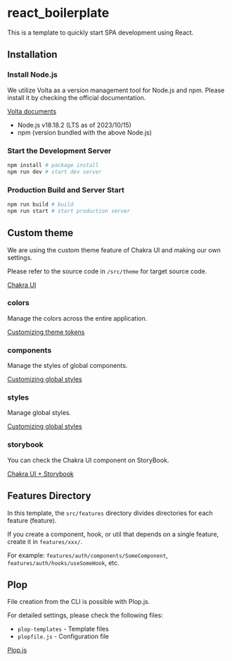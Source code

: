 # react_boilerplate

This is a template to quickly start SPA development using React.

## Installation

### Install Node.js

We utilize Volta as a version management tool for Node.js and npm. Please install it by checking the official documentation.

[Volta documents](https://docs.volta.sh/guide/)

- Node.js v18.18.2 (LTS as of 2023/10/15)
- npm (version bundled with the above Node.js)

### Start the Development Server

```sh
npm install # package install
npm run dev # start dev server
```

### Production Build and Server Start

```sh
npm run build # build
npm run start # start production server
```

## Custom theme

We are using the custom theme feature of Chakra UI and making our own settings.

Please refer to the source code in `/src/theme` for target source code.

[Chakra UI](https://chakra-ui.com/)

### colors

Manage the colors across the entire application.

[Customizing theme tokens](https://chakra-ui.com/docs/styled-system/customize-theme#customizing-theme-tokens)

### components

Manage the styles of global components.

[Customizing global styles](https://chakra-ui.com/docs/styled-system/customize-theme#customizing-single-components)

### styles

Manage global styles.

[Customizing global styles](https://chakra-ui.com/docs/styled-system/customize-theme#customizing-global-styles)

### storybook

You can check the Chakra UI component on StoryBook.

[Chakra UI + Storybook](https://chakra-ui.com/getting-started/with-storybook)

## Features Directory

In this template, the `src/features` directory divides directories for each feature (feature).

If you create a component, hook, or util that depends on a single feature, create it in `features/xxx/`.

For example: `features/auth/components/SomeComponent`, `features/auth/hooks/useSomeHook`, etc.

## Plop

File creation from the CLI is possible with Plop.js.

For detailed settings, please check the following files:

- `plop-templates` - Template files
- `plopfile.js` - Configuration file

[Plop.js](https://plopjs.com/)
